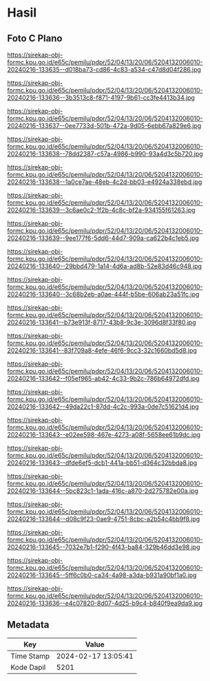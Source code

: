 # Hasil

## Foto C Plano

https://sirekap-obj-formc.kpu.go.id/e65c/pemilu/pdpr/52/04/13/20/06/5204132006010-20240216-133635--d018ba73-cd86-4c83-a534-c47d8d04f286.jpg

https://sirekap-obj-formc.kpu.go.id/e65c/pemilu/pdpr/52/04/13/20/06/5204132006010-20240216-133636--3b3513c8-f871-4197-9b61-cc3fe4413b34.jpg

https://sirekap-obj-formc.kpu.go.id/e65c/pemilu/pdpr/52/04/13/20/06/5204132006010-20240216-133637--0ee7733d-501b-472a-9d05-6ebb67a829e6.jpg

https://sirekap-obj-formc.kpu.go.id/e65c/pemilu/pdpr/52/04/13/20/06/5204132006010-20240216-133638--78dd2387-c57a-4986-b990-93a4d3c5b720.jpg

https://sirekap-obj-formc.kpu.go.id/e65c/pemilu/pdpr/52/04/13/20/06/5204132006010-20240216-133638--1a0ce7ae-48eb-4c2d-bb03-e4924a338ebd.jpg

https://sirekap-obj-formc.kpu.go.id/e65c/pemilu/pdpr/52/04/13/20/06/5204132006010-20240216-133639--3c6ae0c2-1f2b-4c8c-bf2a-934155f61263.jpg

https://sirekap-obj-formc.kpu.go.id/e65c/pemilu/pdpr/52/04/13/20/06/5204132006010-20240216-133639--9ee177f6-5dd6-44d7-909a-ca622b4c1eb5.jpg

https://sirekap-obj-formc.kpu.go.id/e65c/pemilu/pdpr/52/04/13/20/06/5204132006010-20240216-133640--29bbd479-1a14-4d6a-ad8b-52e83d46c948.jpg

https://sirekap-obj-formc.kpu.go.id/e65c/pemilu/pdpr/52/04/13/20/06/5204132006010-20240216-133640--3c68b2eb-a0ae-444f-b5be-606ab23a51fc.jpg

https://sirekap-obj-formc.kpu.go.id/e65c/pemilu/pdpr/52/04/13/20/06/5204132006010-20240216-133641--b73e913f-8717-43b8-9c3e-3096d8f33f80.jpg

https://sirekap-obj-formc.kpu.go.id/e65c/pemilu/pdpr/52/04/13/20/06/5204132006010-20240216-133641--83f709a8-4efe-46f6-9cc3-32c1660bd5d8.jpg

https://sirekap-obj-formc.kpu.go.id/e65c/pemilu/pdpr/52/04/13/20/06/5204132006010-20240216-133642--f05ef965-ab42-4c33-9b2c-786b64972dfd.jpg

https://sirekap-obj-formc.kpu.go.id/e65c/pemilu/pdpr/52/04/13/20/06/5204132006010-20240216-133642--49da22c1-87dd-4c2c-993a-0de7c51621d4.jpg

https://sirekap-obj-formc.kpu.go.id/e65c/pemilu/pdpr/52/04/13/20/06/5204132006010-20240216-133643--e02ee598-467e-4273-a08f-5658ee61b9dc.jpg

https://sirekap-obj-formc.kpu.go.id/e65c/pemilu/pdpr/52/04/13/20/06/5204132006010-20240216-133643--dfde6ef5-dcb1-441a-bb51-d364c32bbda8.jpg

https://sirekap-obj-formc.kpu.go.id/e65c/pemilu/pdpr/52/04/13/20/06/5204132006010-20240216-133644--5bc823c1-1ada-416c-a870-2d275782e00a.jpg

https://sirekap-obj-formc.kpu.go.id/e65c/pemilu/pdpr/52/04/13/20/06/5204132006010-20240216-133644--d08c9f23-0ae9-4751-8cbc-a2b54c4bb9f8.jpg

https://sirekap-obj-formc.kpu.go.id/e65c/pemilu/pdpr/52/04/13/20/06/5204132006010-20240216-133645--7032e7b1-f290-4f43-ba84-329b46dd3e98.jpg

https://sirekap-obj-formc.kpu.go.id/e65c/pemilu/pdpr/52/04/13/20/06/5204132006010-20240216-133645--5ff6c0b0-ca34-4a98-a3da-b931a90bf1a0.jpg

https://sirekap-obj-formc.kpu.go.id/e65c/pemilu/pdpr/52/04/13/20/06/5204132006010-20240216-133636--e4c07820-8d07-4d25-b9c4-b840f9ea9da9.jpg


## Metadata

| Key        | Value               |
| ---------- | ------------------- |
| Time Stamp | 2024-02-17 13:05:41 |
| Kode Dapil | 5201                |



